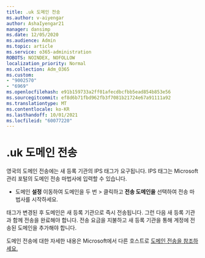 ```yaml
---
title: .uk 도메인 전송
ms.author: v-aiyengar
author: AshaIyengar21
manager: dansimp
ms.date: 12/05/2020
ms.audience: Admin
ms.topic: article
ms.service: o365-administration
ROBOTS: NOINDEX, NOFOLLOW
localization_priority: Normal
ms.collection: Adm_O365
ms.custom:
- "9002570"
- "6969"
ms.openlocfilehash: e91b159733a2ff01afecdbcfbb5ead854b853e56
ms.sourcegitcommit: ef8d6b71fbd962fb3f7081b21724e67a91111a92
ms.translationtype: MT
ms.contentlocale: ko-KR
ms.lasthandoff: 10/01/2021
ms.locfileid: "60077220"
---
```

# <a name="uk-domain-transfers"></a>.uk 도메인 전송

영국의 도메인 전송에는 새 등록 기관의 IPS 태그가 요구됩니다. IPS 태그는 Microsoft 관리 포털의 도메인 전송 마법사에 입력할 수 있습니다.

- 도메인 **설정** 이동하여 도메인을 두 번  >  클릭하고 **전송 도메인을** 선택하여 전송 마법사를 시작하세요.

태그가 변경된 후 도메인은 새 등록 기관으로 즉시 전송됩니다. 그런 다음 새 등록 기관과 함께 전송을 완료해야 합니다. 전송 요금을 지불하고 새 등록 기관을 통해 계정에 전송된 도메인을 추가해야 합니다.

도메인 전송에 대한 자세한 내용은 Microsoft에서 다른 호스트로 [도메인 전송을 참조하세요.](https://docs.microsoft.com/microsoft-365/admin/get-help-with-domains/transfer-a-domain-from-microsoft-to-another-host)
